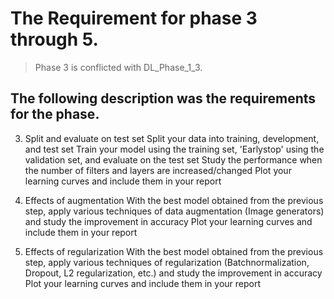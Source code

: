 # The Requirement for phase 3 through 5.
> Phase 3 is conflicted with DL_Phase_1_3.

## The following description was the requirements for the phase.

3. Split and evaluate on test set
Split your data into training, development, and test set
Train your model using the training set, 'Earlystop' using the validation set, and evaluate on the test set
Study the performance when the number of filters and layers are increased/changed
Plot your learning curves and include them in your report

4. Effects of augmentation
With the best model obtained from the previous step, apply various techniques of data augmentation (Image generators) and study the improvement in accuracy
Plot your learning curves and include them in your report

5. Effects of regularization
With the best model obtained from the previous step, apply various techniques of regularization (Batchnormalization, Dropout, L2 regularization, etc.) and study the improvement in accuracy
Plot your learning curves and include them in your report
